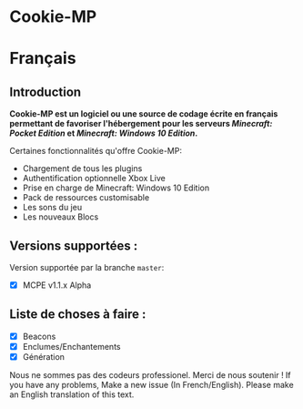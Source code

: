 Cookie-MP
===================

# Français

Introduction
-------------
__Cookie-MP est un logiciel ou une source de codage écrite en français permettant de favoriser l'hébergement pour les serveurs *Minecraft: Pocket Edition* et *Minecraft: Windows 10 Edition*.__  

Certaines fonctionnalités qu'offre Cookie-MP:
* Chargement de tous les plugins
* Authentification optionnelle Xbox Live
* Prise en charge de Minecraft: Windows 10 Edition
* Pack de ressources customisable
* Les sons du jeu
* Les nouveaux Blocs

Versions supportées :
-------------
Version supportée par la branche `master`:
- [x] MCPE v1.1.x Alpha

Liste de choses à faire :
-------------

- [x] Beacons
- [x] Enclumes/Enchantements
- [x] Génération

Nous ne sommes pas des codeurs professionel. Merci de nous soutenir ! If you have any problems, Make a new issue (In French/English). Please make an English translation of this text.
